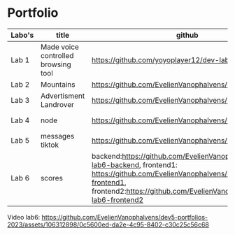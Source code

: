 # Portfolio


Labo's      | title                                 | github                                            | codesandbox or vercel                                   |
------------|---------------------------------------|---------------------------------------------------|---------------------------------------------------------|
Lab 1       | Made voice controlled browsing tool   | https://github.com/yoyoplayer12/dev-lab           | https://codesandbox.io/s/lab1-7ylccm?file=/index.html   |
Lab 2       | Mountains                             | https://github.com/EvelienVanophalvens/dev5-Lab2  | https://codesandbox.io/s/lab2-md9zc7                    |
Lab 3       | Advertisment Landrover                | https://github.com/EvelienVanophalvens/dev5-Lab3  | https://codesandbox.io/s/advertisment-mqw3cp            |
Lab 4       | node                                  | https://github.com/EvelienVanophalvens/dev5-Lab4  | https://codepen.io/Evelien-Vanophalvens/pen/mdaYWyz     |
Lab 5       | messages tiktok                       | https://github.com/EvelienVanophalvens/dev5-Lab5  | https://lab5-five.vercel.app                            |
Lab 6       | scores                                |backend:https://github.com/EvelienVanophalvens/dev5-lab6-backend, frontend1: https://github.com/EvelienVanophalvens/dev5-lab6-frontend1, frontend2:https://github.com/EvelienVanophalvens/dev5-lab6-frontend2               | https://lab6-front1.vercel.app/, https://lab6-front2.vercel.app/             

Video lab6:
https://github.com/EvelienVanophalvens/dev5-portfolios-2023/assets/106312898/0c5600ed-da2e-4c95-8402-c30c25c56c68

